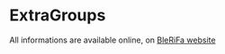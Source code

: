 # ExtraGroups

All informations are available online, on [BleRiFa website][1]

[1]: http://BleRiFa.com/en/tools/ExtraGroups/
